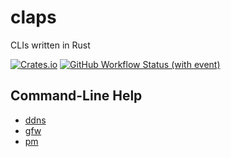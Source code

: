 # claps

CLIs written in Rust

[![Crates.io](https://img.shields.io/crates/v/claps)](https://crates.io/crates/claps)
[![GitHub Workflow Status (with event)](https://img.shields.io/github/actions/workflow/status/liblaf/claps/ci.yaml)](https://github.com/liblaf/claps/actions/workflows/ci.yaml)

## Command-Line Help

- [ddns](docs/ddns/README.md)
- [gfw](docs/gfw/README.md)
- [pm](docs/pm/README.md)
